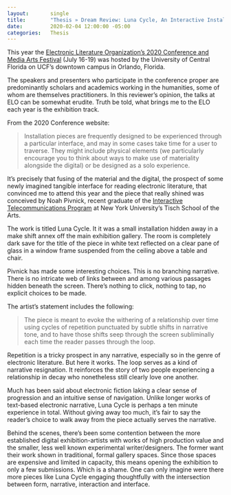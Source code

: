 ```yaml
---
layout:       single
title:        "Thesis » Dream Review: Luna Cycle, An Interactive Installation at ELO 2020"
date:         2020-02-04 12:00:00 -05:00
categories:   Thesis
---
```


This year the [Electronic Literature Organization’s 2020 Conference and Media Arts Festival](https://elo.cah.ucf.edu/) (July 16-19) was hosted by the University of Central Florida on UCF’s downtown campus in Orlando, Florida.

The speakers and presenters who participate in the conference proper are predominantly scholars and academics working in the humanities, some of whom are themselves practitioners. In this reviewer’s opinion, the talks at ELO can be somewhat erudite. Truth be told, what brings me to the ELO each year is the exhibition track.

From the 2020 Conference website:

> Installation pieces are frequently designed to be experienced through a particular interface, and may in some cases take time for a user to traverse. They might include physical elements (we particularly encourage you to think about ways to make use of materiality alongside the digital) or be designed as a solo experience.

It’s precisely that fusing of the material and the digital, the prospect of some newly imagined tangible interface for reading electronic literature, that convinced me to attend this year and the piece that really shined was conceived by Noah Pivnick, recent graduate of the [Interactive Telecommunications Program](https://tisch.nyu.edu/itp) at New York University’s Tisch School of the Arts.

The work is titled Luna Cycle. It it was a small installation hidden away in a make shift annex off the main exhibition gallery. The room is completely dark save for the title of the piece in white text reflected on a clear pane of glass in a window frame suspended from the ceiling above a table and chair.

Pivnick has made some interesting choices. This is no branching narrative. There is no intricate web of links between and among various passages hidden beneath the screen. There’s nothing to click, nothing to tap, no explicit choices to be made.

The artist’s statement includes the following:

> The piece is meant to evoke the withering of a relationship over time using cycles of repetition punctuated by subtle shifts in narrative tone, and to have those shifts seep through the screen subliminally each time the reader passes through the loop.

Repetition is a tricky prospect in any narrative, especially so in the genre of electronic literature. But here it works. The loop serves as a kind of narrative resignation. It reinforces the story of two people experiencing a relationship in decay who nonetheless still clearly love one another.

Much has been said about electronic fiction laking a clear sense of progression and an intuitive sense of navigation. Unlike longer works of text-based electronic narrative, Luna Cycle is perhaps a ten minute experience in total. Without giving away too much, it’s fair to say the reader’s choice to walk away from the piece actually serves the narrative.

Behind the scenes, there’s been some contention between the more established digital exhibition-artists with works of high production value and the smaller, less well known experimental writer/designers. The former want their work shown in traditional, formal gallery spaces. Since those spaces are expensive and limited in capacity, this means opening the exhibition to only a few submissions. Which is a shame. One can only imagine were there more pieces like Luna Cycle engaging thoughtfully with the intersection between form, narrative, interaction and interface.

